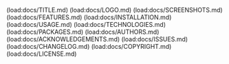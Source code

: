 (load:docs/TITLE.md)
(load:docs/LOGO.md)
(load:docs/SCREENSHOTS.md)
(load:docs/FEATURES.md)
(load:docs/INSTALLATION.md)
(load:docs/USAGE.md)
(load:docs/TECHNOLOGIES.md)
(load:docs/PACKAGES.md)
(load:docs/AUTHORS.md)
(load:docs/ACKNOWLEDGEMENTS.md)
(load:docs/ISSUES.md)
(load:docs/CHANGELOG.md)
(load:docs/COPYRIGHT.md)
(load:docs/LICENSE.md)
